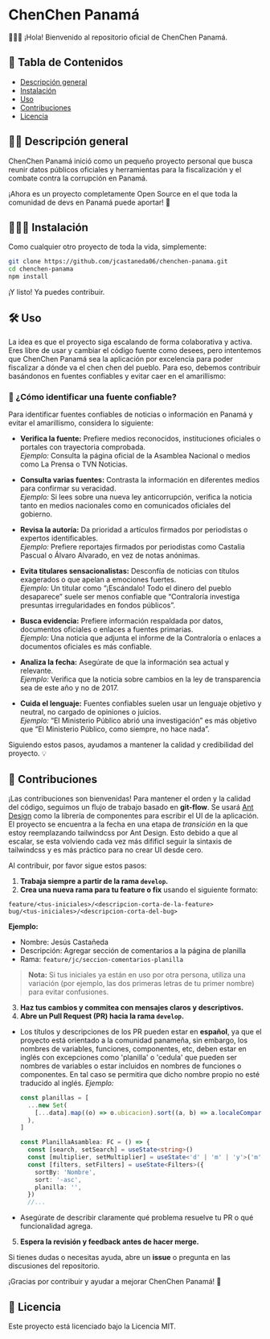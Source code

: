# ChenChen Panamá

🙋🏽‍♂️ ¡Hola! Bienvenido al repositorio oficial de ChenChen Panamá.

## 📎 Tabla de Contenidos

- [Descripción general](#-descripción-general)
- [Instalación](#-instalación)
- [Uso](#-uso)
- [Contribuciones](#-contribuciones)
- [Licencia](#-licencia)

## ✍🏽 Descripción general

ChenChen Panamá inició como un pequeño proyecto personal que busca reunir datos públicos oficiales y herramientas para la fiscalización y el combate contra la corrupción en Panamá.

¡Ahora es un proyecto completamente Open Source en el que toda la comunidad de devs en Panamá puede aportar! 🚀

## 🧑🏽‍💻 Instalación

Como cualquier otro proyecto de toda la vida, simplemente:

```bash
git clone https://github.com/jcastaneda06/chenchen-panama.git
cd chenchen-panama
npm install
```

¡Y listo! Ya puedes contribuir.

## 🛠️ Uso

La idea es que el proyecto siga escalando de forma colaborativa y activa. Eres libre de usar y cambiar el código fuente como desees, pero intentemos que ChenChen Panamá sea la aplicación por excelencia para poder fiscalizar a dónde va el chen chen del pueblo. Para eso, debemos contribuir basándonos en fuentes confiables y evitar caer en el amarillismo:

### 🔎 ¿Cómo identificar una fuente confiable?

Para identificar fuentes confiables de noticias o información en Panamá y evitar el amarillismo, considera lo siguiente:

- **Verifica la fuente:** Prefiere medios reconocidos, instituciones oficiales o portales con trayectoria comprobada.  
  _Ejemplo:_ Consulta la página oficial de la Asamblea Nacional o medios como La Prensa o TVN Noticias.

- **Consulta varias fuentes:** Contrasta la información en diferentes medios para confirmar su veracidad.  
  _Ejemplo:_ Si lees sobre una nueva ley anticorrupción, verifica la noticia tanto en medios nacionales como en comunicados oficiales del gobierno.

- **Revisa la autoría:** Da prioridad a artículos firmados por periodistas o expertos identificables.  
  _Ejemplo:_ Prefiere reportajes firmados por periodistas como Castalia Pascual o Álvaro Alvarado, en vez de notas anónimas.

- **Evita titulares sensacionalistas:** Desconfía de noticias con títulos exagerados o que apelan a emociones fuertes.  
  _Ejemplo:_ Un titular como “¡Escándalo! Todo el dinero del pueblo desaparece” suele ser menos confiable que “Contraloría investiga presuntas irregularidades en fondos públicos”.

- **Busca evidencia:** Prefiere información respaldada por datos, documentos oficiales o enlaces a fuentes primarias.  
  _Ejemplo:_ Una noticia que adjunta el informe de la Contraloría o enlaces a documentos oficiales es más confiable.

- **Analiza la fecha:** Asegúrate de que la información sea actual y relevante.  
  _Ejemplo:_ Verifica que la noticia sobre cambios en la ley de transparencia sea de este año y no de 2017.

- **Cuida el lenguaje:** Fuentes confiables suelen usar un lenguaje objetivo y neutral, no cargado de opiniones o juicios.  
  _Ejemplo:_ “El Ministerio Público abrió una investigación” es más objetivo que “El Ministerio Público, como siempre, no hace nada”.

Siguiendo estos pasos, ayudamos a mantener la calidad y credibilidad del proyecto. 💡

## 🤝 Contribuciones

¡Las contribuciones son bienvenidas! Para mantener el orden y la calidad del código, seguimos un flujo de trabajo basado en **git-flow**.
Se usará [Ant Design](https://ant.design/) como la librería de componentes para escribir el UI de la aplicación. El proyecto se encuentra a la fecha en una etapa de _transición_ en la que estoy reemplazando tailwindcss por Ant Design. Esto debido a que al escalar, se esta volviendo cada vez más difíficl seguir la sintaxis de tailwindcss y es más práctico para no crear UI desde cero.

Al contribuir, por favor sigue estos pasos:

1. **Trabaja siempre a partir de la rama `develop`.**
2. **Crea una nueva rama para tu feature o fix** usando el siguiente formato:

```
feature/<tus-iniciales>/<descripcion-corta-de-la-feature>
bug/<tus-iniciales>/<descripcion-corta-del-bug>
```

**Ejemplo:**

- Nombre: Jesús Castañeda
- Descripción: Agregar sección de comentarios a la página de planilla
- Rama: `feature/jc/seccion-comentarios-planilla`

> **Nota:** Si tus iniciales ya están en uso por otra persona, utiliza una variación (por ejemplo, las dos primeras letras de tu primer nombre) para evitar confusiones.

3. **Haz tus cambios y commitea con mensajes claros y descriptivos.**
4. **Abre un Pull Request (PR) hacia la rama `develop`.**

- Los títulos y descripciones de los PR pueden estar en **español**, ya que el proyecto está orientado a la comunidad panameña, sin embargo, los nombres de variables, funciones, componentes, etc, deben estar en inglés con excepciones como 'planilla' o 'cedula' que pueden ser nombres de variables o estar incluidos en nombres de funciones o componentes. En tal caso se permitira que dicho nombre propio no esté traducido al inglés.
  _Ejemplo:_

  ```ts
  const planillas = [
    ...new Set(
      [...data].map((o) => o.ubicacion).sort((a, b) => a.localeCompare(b)),
    ),
  ]

  const PlanillaAsamblea: FC = () => {
    const [search, setSearch] = useState<string>()
    const [multiplier, setMultiplier] = useState<'d' | 'm' | 'y'>('m')
    const [filters, setFilters] = useState<Filters>({
      sortBy: 'Nombre',
      sort: '-asc',
      planilla: '',
    })
    //...
  ```

- Asegúrate de describir claramente qué problema resuelve tu PR o qué funcionalidad agrega.

5. **Espera la revisión y feedback antes de hacer merge.**

Si tienes dudas o necesitas ayuda, abre un **issue** o pregunta en las discusiones del repositorio.

¡Gracias por contribuir y ayudar a mejorar ChenChen Panamá! 🎉

## 📄 Licencia

Este proyecto está licenciado bajo la Licencia MIT.
